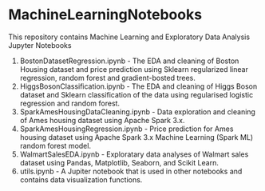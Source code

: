# MachineLearningNotebooks

This repository contains Machine Learning and Exploratory Data Analysis Jupyter Notebooks

1. BostonDatasetRegression.ipynb - The EDA and cleaning of Boston Housing dataset
and price prediction using Sklearn regularized linear regression, random forest
and gradient-bosted trees.
1. HiggsBosonClassification.ipynb - The EDA and cleaning of Higgs Boson dataset
and Sklearn classification of the data using regularised logistic regression and 
random forest.
1. SparkAmesHousingDataCleaning.ipynb - Data exploration and cleaning of Ames housing
dataset using Apache Spark 3.x.
1. SparkAmesHousingRegression.ipynb - Price prediction for Ames housing dataset using Apache Spark 3.x Machine Learning (Spark ML) random forest model.
1. WalmartSalesEDA.ipynb - Exploratary data analyses of Walmart sales dataset using
Pandas, Matplotlib, Seaborn, and Scikit Learn.
1. utils.ipynb - A Jupiter notebook that is used in other notebooks and contains
data visualization functions.
